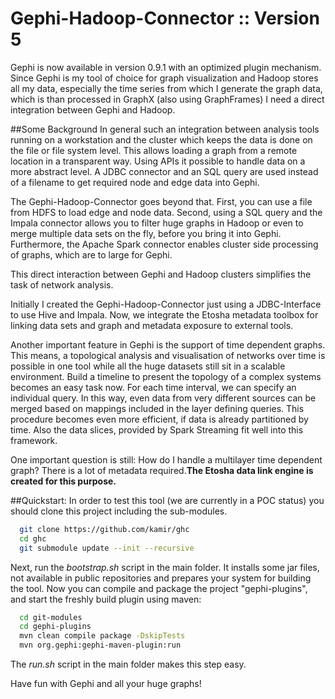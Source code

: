 Gephi-Hadoop-Connector :: Version 5
===================================

Gephi is now available in version 0.9.1 with an optimized plugin mechanism. Since Gephi is my tool of choice for graph visualization and Hadoop stores all my data, especially the time series from which I generate the graph data, which is than  processed in GraphX (also using GraphFrames) I need a direct integration between Gephi and Hadoop. 

##Some Background
In general such an integration between analysis tools running on a workstation and the cluster which keeps the data is done on the file or file system level. This allows loading a graph from a remote location in a transparent way. Using APIs it possible to handle data on a more abstract level. A JDBC connector and an SQL query are used instead of a filename to get required node and edge data into Gephi.

The Gephi-Hadoop-Connector goes beyond that. First, you can use a file from HDFS to load edge and node data. Second, using a SQL query and the Impala connector allows you to filter huge graphs in Hadoop or even to merge multiple data sets on the fly, before you bring it into Gephi. Furthermore, the Apache Spark connector enables cluster side processing of graphs, which are to large for Gephi. 

This direct interaction between Gephi and Hadoop clusters simplifies the task of network analysis.

Initially I created the Gephi-Hadoop-Connector just using a JDBC-Interface to use Hive and Impala. Now, we integrate the Etosha metadata toolbox for linking data sets and graph and metadata exposure to external tools.

Another important feature in Gephi is the support of time dependent graphs. This means, a topological analysis and visualisation of networks over time is possible in one tool while all the huge datasets still sit in a scalable environment.
Build a timeline to present the topology of a complex systems becomes an easy task now. For each time interval, we can specify an individual query. In this way, even data from very different sources can be merged based on mappings included in the layer defining queries. This procedure becomes even more efficient, if data is already partitioned by time. Also the data slices, provided by Spark Streaming fit well into this framework.

One important question is still: How do I handle a multilayer time dependent graph? There is a lot of metadata required.<b>The Etosha data link engine is created for this purpose.</b> 

##Quickstart:
In order to test this tool (we are currently in a POC status) you should clone this project including the sub-modules.

```bash
  git clone https://github.com/kamir/ghc
  cd ghc
  git submodule update --init --recursive
```

Next, run the <i>bootstrap.sh</i> script in the main folder. It installs some jar files, not available in public repositories and prepares your system for building the tool. Now you can compile and package the project "gephi-plugins", and start the freshly build plugin using maven:

```bash
  cd git-modules
  cd gephi-plugins
  mvn clean compile package -DskipTests
  mvn org.gephi:gephi-maven-plugin:run
```

The <i>run.sh</i> script in the main folder makes this step easy.

Have fun with Gephi and all your huge graphs!

